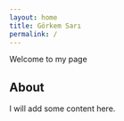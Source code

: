 ```yaml
---
layout: home
title: Görkem Sarı
permalink: /
---
```


Welcome to my page

## About

I will add some content here.
